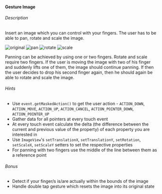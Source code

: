 #### Gesture Image

###### Description
Insert an image which you can control with your fingers.
The user has to be able to pan, rotate and scale the image.

![original](http://i.imgur.com/ywpFCGK.png)
![pan](http://i.imgur.com/cVqAkgg.png)
![rotate](http://i.imgur.com/ppFhc8v.png)
![scale](http://i.imgur.com/kwxIc65.png)

Panning can be achieved by using one or two fingers. Rotate and scale require two fingers. If the user is moving the image with two of his finger and suddenly lifts one of them, the image should continue panning. If then the user decides to drop his second finger again, then he should again be able to rotate and scale the image.

###### Hints
- Use `event.getMaskedAction()` to get the user action - `ACTION_DOWN`, `ACTION_MOVE`, `ACTION_UP`, `ACTION_CANCEL`, `ACTION_POINTER_DOWN`, `ACTION_POINTER_UP`
- Gather data for all pointers at every touch event
- At every touch event calculate the delta (the difference between the current and previous value of the property) of each property you are interested in
- Use `ImageView`'s `setTranslationX`, `setTranslationY`, `setRotation`, `setScaleX`, `setScaleY` setters to set the respective properties
- For panning with two fingers use the middle of the line between them as a reference point

###### Bonus 
- Detect if your finger/s is/are actually within the bounds of the image
- Handle double tap gesture which resets the image into its original state







 



